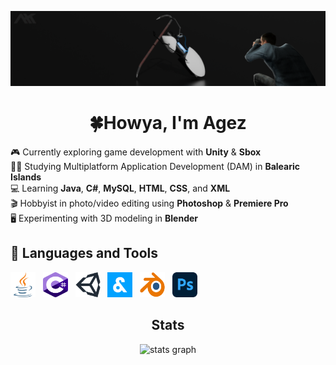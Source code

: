 ![Alt text](github_banner.png)

<div align="center">
  <h1 align="center">🍀Howya, I'm Agez</h1>
</div>

<p>🎮 Currently exploring game development with <b>Unity</b> & <b>Sbox</b><br>👨‍🎓 Studying Multiplatform Application Development (DAM) in <b>Balearic Islands</b><br>💻 Learning <b>Java</b>, <b>C#</b>, <b>MySQL</b>, <b>HTML</b>, <b>CSS</b>, and <b>XML</b><br>🎬 Hobbyist in photo/video editing using <b>Photoshop</b> & <b>Premiere Pro</b><br>🖥️ Experimenting with 3D modeling in <b>Blender</b></p>


<h2 align="left">🧰 Languages and Tools</h2>
<p align="left"><img src="icons/java.svg" alt="java" width="40" height="40"/> &nbsp <img src="icons/csharp.svg" alt="csharp" width="40" height="40"/> &nbsp <img src="icons/unity.svg" alt="unity" height="40"/> &nbsp <img src="icons/sbox.png" alt="sbox" height="40"/> &nbsp <img src="icons/blender.svg" alt="blender" width="40" height="40"/> &nbsp <img src="icons/photoshop.svg" alt="photoshop" width="40" height="40"/></p>

###
<h2 align="center">Stats</h2>

<div align="center">
  <img src="https://github-readme-stats.vercel.app/api?username=ahkagez&hide_title=false&hide_rank=false&show_icons=true&include_all_commits=true&count_private=true&disable_animations=false&theme=dark&locale=en&hide_border=false" height="150" alt="stats graph"  />
  <!-- <img src="https://github-readme-stats.vercel.app/api/top-langs?username=ahkagez&locale=en&hide_title=false&layout=compact&card_width=320&langs_count=5&theme=dark&hide_border=false" height="150" alt="languages graph"  /> -->
</div>
